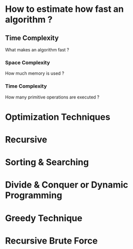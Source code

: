 # How to estimate how fast an algorithm ? 

## Time Complexity 

What makes an algorithm fast ?

### Space Complexity 

How much memory is used ?

### Time Complexity 
How many primitive operations are executed ? 
















# Optimization Techniques
# Recursive
# Sorting & Searching
# Divide & Conquer or Dynamic Programming
# Greedy Technique
# Recursive Brute Force